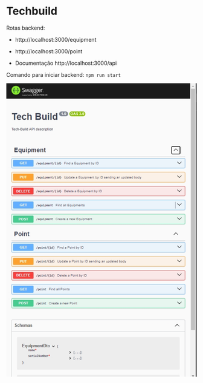 # Techbuild

Rotas backend:

 - http://localhost:3000/equipment
   
 - http://localhost:3000/point

 - Documentação http://localhost:3000/api

Comando para iniciar backend:  `npm run start`

![Documentação Swagger](src/assets/swagger.jpg)
